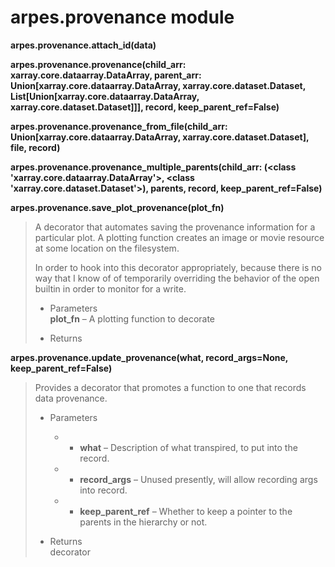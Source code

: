 # arpes.provenance module

**arpes.provenance.attach\_id(data)**

**arpes.provenance.provenance(child\_arr:
xarray.core.dataarray.DataArray, parent\_arr:
Union\[xarray.core.dataarray.DataArray, xarray.core.dataset.Dataset,
List\[Union\[xarray.core.dataarray.DataArray,
xarray.core.dataset.Dataset\]\]\], record, keep\_parent\_ref=False)**

**arpes.provenance.provenance\_from\_file(child\_arr:
Union\[xarray.core.dataarray.DataArray, xarray.core.dataset.Dataset\],
file, record)**

**arpes.provenance.provenance\_multiple\_parents(child\_arr: (\<class
'xarray.core.dataarray.DataArray'\>, \<class
'xarray.core.dataset.Dataset'\>), parents, record,
keep\_parent\_ref=False)**

**arpes.provenance.save\_plot\_provenance(plot\_fn)**

> A decorator that automates saving the provenance information for a
> particular plot. A plotting function creates an image or movie
> resource at some location on the filesystem.
> 
> In order to hook into this decorator appropriately, because there is
> no way that I know of of temporarily overriding the behavior of the
> open builtin in order to monitor for a write.
> 
>   - Parameters  
>     **plot\_fn** – A plotting function to decorate
> 
>   - Returns

**arpes.provenance.update\_provenance(what, record\_args=None,
keep\_parent\_ref=False)**

> Provides a decorator that promotes a function to one that records data
> provenance.
> 
>   - Parameters
>     
>       -   - **what** – Description of what transpired, to put into
>             the  
>             record.
>     
>       -   - **record\_args** – Unused presently, will allow recording
>             args  
>             into record.
>     
>       -   - **keep\_parent\_ref** – Whether to keep a pointer to the  
>             parents in the hierarchy or not.
> 
>   - Returns  
>     decorator
